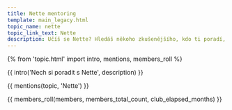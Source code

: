 ```yaml
---
title: Nette mentoring
template: main_legacy.html
topic_name: nette
topic_link_text: Nette
description: Učíš se Nette? Hledáš někoho zkušenějšího, kdo ti poradí, když se zasekneš? Kdo ti ukáže správné postupy a nasměruje tě na kvalitní návody nebo kurzy?
---
```

{% from 'topic.html' import intro, mentions, members_roll %}

{{ intro('Nech si poradit s Nette', description) }}

{{ mentions(topic, 'Nette') }}

{{ members_roll(members, members_total_count, club_elapsed_months) }}

